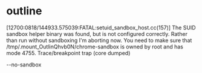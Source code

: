 # outline

[12700:0818/144933.575039:FATAL:setuid_sandbox_host.cc(157)] The SUID sandbox helper binary was found, but is not configured correctly. Rather than run without sandboxing I'm aborting now. You need to make sure that /tmp/.mount_OutlinQhvb0N/chrome-sandbox is owned by root and has mode 4755.
Trace/breakpoint trap (core dumped)


--no-sandbox


